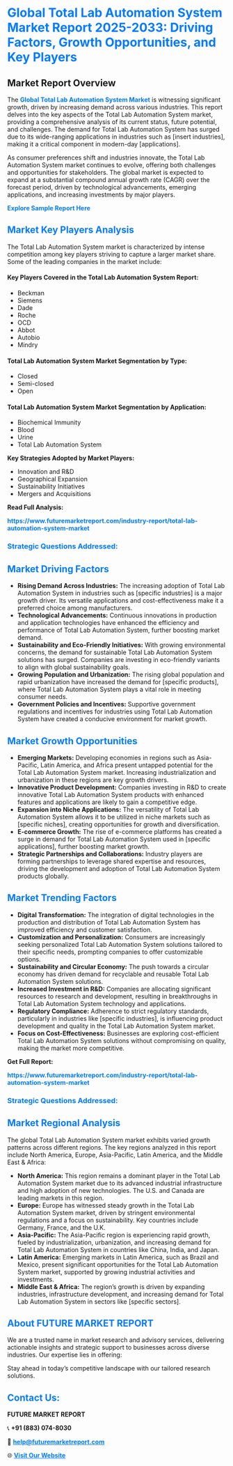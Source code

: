 <h1 style="color: #007BFF;">Global Total Lab Automation System Market Report 2025-2033: Driving Factors, Growth Opportunities, and Key Players</h1>

<section id="overview">
<h2>Market Report Overview</h2>
<p>The <a href="https://www.futuremarketreport.com/industry-report/total-lab-automation-system-market" style="color: #007BFF; text-decoration: none;"><strong>Global Total Lab Automation System Market</strong></a> is witnessing significant growth, driven by increasing demand across various industries. This report delves into the key aspects of the Total Lab Automation System market, providing a comprehensive analysis of its current status, future potential, and challenges. The demand for Total Lab Automation System has surged due to its wide-ranging applications in industries such as [insert industries], making it a critical component in modern-day [applications].</p>
<p>As consumer preferences shift and industries innovate, the Total Lab Automation System market continues to evolve, offering both challenges and opportunities for stakeholders. The global market is expected to expand at a substantial compound annual growth rate (CAGR) over the forecast period, driven by technological advancements, emerging applications, and increasing investments by major players.</p>
</section>

<section id="overview">
<p><a href="https://www.futuremarketreport.com/request-sample/reportId=127592" style="color: #007BFF; text-decoration: none;"><strong>Explore Sample Report Here</strong></a></p>
</section>

<section id="key-players">
<h2 style="color: #007BFF;">Market Key Players Analysis</h2>
<p>The Total Lab Automation System market is characterized by intense competition among key players striving to capture a larger market share. Some of the leading companies in the market include:</p>
<h4>Key Players Covered in the Total Lab Automation System Report:</h4>
<ul><li>Beckman</li><li>Siemens</li><li>Dade</li><li>Roche</li><li>OCD</li><li>Abbot</li><li>Autobio</li><li>Mindry</li></ul>
<h4>Total Lab Automation System Market Segmentation by Type:</h4>
<ul><li>Closed</li><li>Semi-closed</li><li>Open</li></ul>

<h4>Total Lab Automation System Market Segmentation by Application:</h4>
<ul><li>Biochemical Immunity</li><li>Blood</li><li>Urine</li><li>Total Lab Automation System</li></ul>
<p><strong>Key Strategies Adopted by Market Players:</strong></p>
<ul>
<li>Innovation and R&D</li>
<li>Geographical Expansion</li>
<li>Sustainability Initiatives</li>
<li>Mergers and Acquisitions</li>
</ul>
</section>

<section>
<p><strong>Read Full Analysis: </strong></p><a href="https://www.futuremarketreport.com/industry-report/total-lab-automation-system-market" style="color: #007BFF; text-decoration: none;"><strong>https://www.futuremarketreport.com/industry-report/total-lab-automation-system-market</strong></a>
<h3 style="color: #007BFF;">Strategic Questions Addressed:</h3>
</section>

<section id="driving-factors">
<h2 style="color: #007BFF;">Market Driving Factors</h2>
<ul>
<li><strong>Rising Demand Across Industries:</strong> The increasing adoption of Total Lab Automation System in industries such as [specific industries] is a major growth driver. Its versatile applications and cost-effectiveness make it a preferred choice among manufacturers.</li>
<li><strong>Technological Advancements:</strong> Continuous innovations in production and application technologies have enhanced the efficiency and performance of Total Lab Automation System, further boosting market demand.</li>
<li><strong>Sustainability and Eco-Friendly Initiatives:</strong> With growing environmental concerns, the demand for sustainable Total Lab Automation System solutions has surged. Companies are investing in eco-friendly variants to align with global sustainability goals.</li>
<li><strong>Growing Population and Urbanization:</strong> The rising global population and rapid urbanization have increased the demand for [specific products], where Total Lab Automation System plays a vital role in meeting consumer needs.</li>
<li><strong>Government Policies and Incentives:</strong> Supportive government regulations and incentives for industries using Total Lab Automation System have created a conducive environment for market growth.</li>
</ul>
</section>

<section id="growth-opportunities">
<h2 style="color: #007BFF;">Market Growth Opportunities</h2>
<ul>
<li><strong>Emerging Markets:</strong> Developing economies in regions such as Asia-Pacific, Latin America, and Africa present untapped potential for the Total Lab Automation System market. Increasing industrialization and urbanization in these regions are key growth drivers.</li>
<li><strong>Innovative Product Development:</strong> Companies investing in R&D to create innovative Total Lab Automation System products with enhanced features and applications are likely to gain a competitive edge.</li>
<li><strong>Expansion into Niche Applications:</strong> The versatility of Total Lab Automation System allows it to be utilized in niche markets such as [specific niches], creating opportunities for growth and diversification.</li>
<li><strong>E-commerce Growth:</strong> The rise of e-commerce platforms has created a surge in demand for Total Lab Automation System used in [specific applications], further boosting market growth.</li>
<li><strong>Strategic Partnerships and Collaborations:</strong> Industry players are forming partnerships to leverage shared expertise and resources, driving the development and adoption of Total Lab Automation System products globally.</li>
</ul>
</section>

<section id="trending-factors">
<h2 style="color: #007BFF;">Market Trending Factors</h2>
<ul>
<li><strong>Digital Transformation:</strong> The integration of digital technologies in the production and distribution of Total Lab Automation System has improved efficiency and customer satisfaction.</li>
<li><strong>Customization and Personalization:</strong> Consumers are increasingly seeking personalized Total Lab Automation System solutions tailored to their specific needs, prompting companies to offer customizable options.</li>
<li><strong>Sustainability and Circular Economy:</strong> The push towards a circular economy has driven demand for recyclable and reusable Total Lab Automation System solutions.</li>
<li><strong>Increased Investment in R&D:</strong> Companies are allocating significant resources to research and development, resulting in breakthroughs in Total Lab Automation System technology and applications.</li>
<li><strong>Regulatory Compliance:</strong> Adherence to strict regulatory standards, particularly in industries like [specific industries], is influencing product development and quality in the Total Lab Automation System market.</li>
<li><strong>Focus on Cost-Effectiveness:</strong> Businesses are exploring cost-efficient Total Lab Automation System solutions without compromising on quality, making the market more competitive.</li>
</ul>
</section>

<section>
<p><strong>Get Full Report: </strong></p><a href="https://www.futuremarketreport.com/industry-report/total-lab-automation-system-market" style="color: #007BFF; text-decoration: none;"><strong>https://www.futuremarketreport.com/industry-report/total-lab-automation-system-market</strong></a>
<h3 style="color: #007BFF;">Strategic Questions Addressed:</h3>
</section>


<section id="regional-analysis">
<h2 style="color: #007BFF;">Market Regional Analysis</h2>
<p>The global Total Lab Automation System market exhibits varied growth patterns across different regions. The key regions analyzed in this report include North America, Europe, Asia-Pacific, Latin America, and the Middle East & Africa:</p>
<ul>
<li><strong>North America:</strong> This region remains a dominant player in the Total Lab Automation System market due to its advanced industrial infrastructure and high adoption of new technologies. The U.S. and Canada are leading markets in this region.</li>
<li><strong>Europe:</strong> Europe has witnessed steady growth in the Total Lab Automation System market, driven by stringent environmental regulations and a focus on sustainability. Key countries include Germany, France, and the U.K.</li>
<li><strong>Asia-Pacific:</strong> The Asia-Pacific region is experiencing rapid growth, fueled by industrialization, urbanization, and increasing demand for Total Lab Automation System in countries like China, India, and Japan.</li>
<li><strong>Latin America:</strong> Emerging markets in Latin America, such as Brazil and Mexico, present significant opportunities for the Total Lab Automation System market, supported by growing industrial activities and investments.</li>
<li><strong>Middle East & Africa:</strong> The region’s growth is driven by expanding industries, infrastructure development, and increasing demand for Total Lab Automation System in sectors like [specific sectors].</li>
</ul>
</section>

<footer>
<h2 style="color: #007BFF;">About FUTURE MARKET REPORT</h2>
<p>We are a trusted name in market research and advisory services, delivering actionable insights and strategic support to businesses across diverse industries. Our expertise lies in offering:</p>

<p>Stay ahead in today’s competitive landscape with our tailored research solutions.</p>

<h2 style="color: #007BFF;">Contact Us:</h2>
<p><strong>FUTURE MARKET REPORT</strong></p>
<p>📞 <strong>+91 (883) 074-8030</strong></p>
<p>📧 <strong><a href="mailto:help@futuremarketreport.com" style="color: #007BFF;">help@futuremarketreport.com</a></strong></p>
<p>🌐 <strong><a href="https://www.futuremarketreport.com/" style="color: #007BFF;">Visit Our Website</a></strong></p>
</footer>